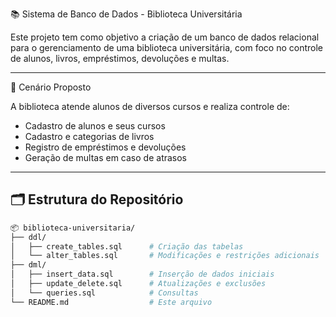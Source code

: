 📚 Sistema de Banco de Dados - Biblioteca Universitária

Este projeto tem como objetivo a criação de um banco de dados relacional para o gerenciamento de uma biblioteca universitária, com foco no controle de alunos, livros, empréstimos, devoluções e multas.

---

🧠 Cenário Proposto

A biblioteca atende alunos de diversos cursos e realiza controle de:

- Cadastro de alunos e seus cursos
- Cadastro e categorias de livros
- Registro de empréstimos e devoluções
- Geração de multas em caso de atrasos

---

## 🗂️ Estrutura do Repositório

```bash
📦 biblioteca-universitaria/
├── ddl/
│   ├── create_tables.sql      # Criação das tabelas
│   └── alter_tables.sql       # Modificações e restrições adicionais
├── dml/
│   ├── insert_data.sql        # Inserção de dados iniciais
│   ├── update_delete.sql      # Atualizações e exclusões
│   └── queries.sql            # Consultas
└── README.md                  # Este arquivo
